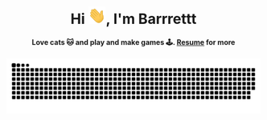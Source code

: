 <div align="center">
<h1 align="center">Hi <img width="35" src="https://github.com/1999AZZAR/1999AZZAR/blob/main/resources/img/waving.gif">, I'm Barrrettt</h1>
<h4 align="center">Love cats 🐱 and play and make games 🕹️.
<a href="https://barrrett.ddns.net/" target="_blank"> Resume</a> for more</h4>
</div>

<div align="center">
  <a href="https://barrrett.ddns.net/" target="_blank"">
  <img  src="https://github.com/1999AZZAR/1999AZZAR/blob/main/resources/img/grid-snake.svg"
       alt="snake" /></a>
</div>
